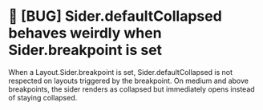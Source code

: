 # 🐛 [BUG] Sider.defaultCollapsed behaves weirdly when Sider.breakpoint is set

When a Layout.Sider.breakpoint is set, Sider.defaultCollapsed is not respected on layouts triggered by the breakpoint. On medium and above breakpoints, the sider renders as collapsed but immediately opens instead of staying collapsed.
